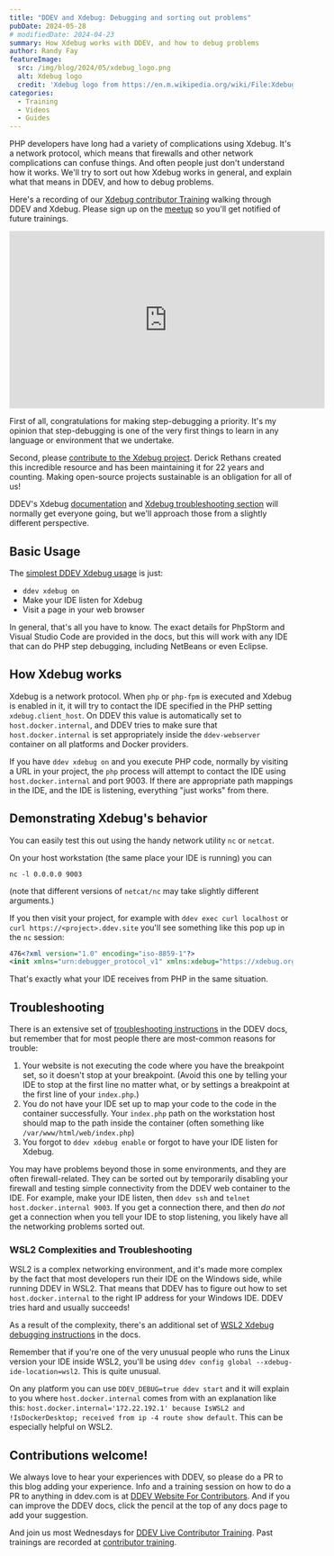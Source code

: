 ```yaml
---
title: "DDEV and Xdebug: Debugging and sorting out problems"
pubDate: 2024-05-28
# modifiedDate: 2024-04-23
summary: How Xdebug works with DDEV, and how to debug problems
author: Randy Fay
featureImage:
  src: /img/blog/2024/05/xdebug_logo.png
  alt: Xdebug logo
  credit: 'Xdebug logo from https://en.m.wikipedia.org/wiki/File:Xdebug_Logo.svg'
categories:
  - Training
  - Videos
  - Guides
---
```


PHP developers have long had a variety of complications using Xdebug. It's a network protocol, which means that firewalls and other network complications can confuse things. And often people just don't understand how it works. We'll try to sort out how Xdebug works in general, and explain what that means in DDEV, and how to debug problems.

Here's a recording of our [Xdebug contributor Training](https://www.meetup.com/ddev-events/events/301101460/) walking through DDEV and Xdebug. Please sign up on the [meetup](https://www.meetup.com/ddev-events/) so you'll get notified of future trainings.

<iframe width="560" height="315" src="https://www.youtube.com/embed/4MrwXTaHfnc?si=nwocfW8FjXitbtSa" title="YouTube video player" frameborder="0" allow="accelerometer; autoplay; clipboard-write; encrypted-media; gyroscope; picture-in-picture; web-share" referrerpolicy="strict-origin-when-cross-origin" allowfullscreen></iframe>

First of all, congratulations for making step-debugging a priority. It's my opinion that step-debugging is one of the very first things to learn in any language or environment that we undertake. 

Second, please [contribute to the Xdebug project](https://xdebug.org/support). Derick Rethans created this incredible resource and has been maintaining it for 22 years and counting. Making open-source projects sustainable is an obligation for all of us!

DDEV's Xdebug [documentation](https://ddev.readthedocs.io/en/stable/users/debugging-profiling/step-debugging/) and [Xdebug troubleshooting section](https://ddev.readthedocs.io/en/stable/users/debugging-profiling/step-debugging/#troubleshooting-xdebug) will normally get everyone going, but we'll approach those from a slightly different perspective.

## Basic Usage

The [simplest DDEV Xdebug usage](https://ddev.readthedocs.io/en/stable/users/debugging-profiling/step-debugging/) is just:

* `ddev xdebug on`
* Make your IDE listen for Xdebug
* Visit a page in your web browser

In general, that's all you have to know. The exact details for PhpStorm and Visual Studio Code are provided in the docs, but this will work with any IDE that can do PHP step debugging, including NetBeans or even Eclipse.

## How Xdebug works

Xdebug is a network protocol. When `php` or `php-fpm` is executed and Xdebug is enabled in it, it will try to contact the IDE specified in the PHP setting `xdebug.client_host`. On DDEV this value is automatically set to `host.docker.internal`, and DDEV tries to make sure that `host.docker.internal` is set appropriately inside the `ddev-webserver` container on all platforms and Docker providers.

If you have `ddev xdebug on` and you execute PHP code, normally by visiting a URL in your project, the `php` process will attempt to contact the IDE using `host.docker.internal` and port 9003. If there are appropriate path mappings in the IDE, and the IDE is listening, everything "just works" from there.

## Demonstrating Xdebug's behavior

You can easily test this out using the handy network utility `nc` or `netcat`. 

On your host workstation (the same place your IDE is running) you can 
```
nc -l 0.0.0.0 9003
```

(note that different versions of `netcat/nc` may take slightly different arguments.)

If you then visit your project, for example with `ddev exec curl localhost` or `curl https://<project>.ddev.site` you'll see something like this pop up in the `nc` session:

```xml
476<?xml version="1.0" encoding="iso-8859-1"?>
<init xmlns="urn:debugger_protocol_v1" xmlns:xdebug="https://xdebug.org/dbgp/xdebug" fileuri="file:///var/www/html/web/index.php" language="PHP" xdebug:language_version="8.2.19" protocol_version="1.0" appid="5089"><engine version="3.2.2"><![CDATA[Xdebug]]></engine><author><![CDATA[Derick Rethans]]></author><url><![CDATA[https://xdebug.org]]></url><copyright><![CDATA[Copyright (c) 2002-2023 by Derick Rethans]]></copyright></init>
```

That's exactly what your IDE receives from PHP in the same situation.

## Troubleshooting

There is an extensive set of [troubleshooting instructions](https://ddev.readthedocs.io/en/stable/users/debugging-profiling/step-debugging/#troubleshooting-xdebug) in the DDEV docs, but remember that for most people there are most-common reasons for trouble:

1. Your website is not executing the code where you have the breakpoint set, so it doesn't stop at your breakpoint. (Avoid this one by telling your IDE to stop at the first line no matter what, or by settings a breakpoint at the first line of your `index.php`.)
2. You do not have your IDE set up to map your code to the code in the container successfully. Your `index.php` path on the workstation host should map to the path inside the container (often something like `/var/www/html/web/index.php`)
3. You forgot to `ddev xdebug enable` or forgot to have your IDE listen for Xdebug.

You may have problems beyond those in some environments, and they are often firewall-related. They can be sorted out by temporarily disabling your firewall and testing simple connectivity from the DDEV web container to the IDE. For example, make your IDE listen, then `ddev ssh` and `telnet host.docker.internal 9003`. If you get a connection there, and then *do not* get a connection when you tell your IDE to stop listening, you likely have all the networking problems sorted out.

### WSL2 Complexities and Troubleshooting

WSL2 is a complex networking environment, and it's made more complex by the fact that most developers run their IDE on the Windows side, while running DDEV in WSL2. That means that DDEV has to figure out how to set `host.docker.internal` to the right IP address for your Windows IDE. DDEV tries hard and usually succeeds!

As a result of the complexity, there's an additional set of [WSL2 Xdebug debugging instructions](https://ddev.readthedocs.io/en/stable/users/debugging-profiling/step-debugging/#wsl2-xdebug-troubleshooting) in the docs.

Remember that if you're one of the very unusual people who runs the Linux version your IDE inside WSL2, you'll be using `ddev config global --xdebug-ide-location=wsl2`. This is quite unusual.

On any platform you can use `DDEV_DEBUG=true ddev start` and it will explain to you where `host.docker.internal` comes from with an explanation like this: `host.docker.internal='172.22.192.1' because IsWSL2 and !IsDockerDesktop; received from ip -4 route show default`. This can be especially helpful on WSL2.

## Contributions welcome!

We always love to hear your experiences with DDEV, so please do a PR to this blog adding your experience. Info and a training session on how to do a PR to anything in ddev.com is at [DDEV Website For Contributors](ddev-website-for-contributors.md). And if you can improve the DDEV docs, click the pencil at the top of any docs page to add your suggestion.

And join us most Wednesdays for [DDEV Live Contributor Training](https://www.meetup.com/ddev-events/). Past trainings are recorded at [contributor training](contributor-training.md).
